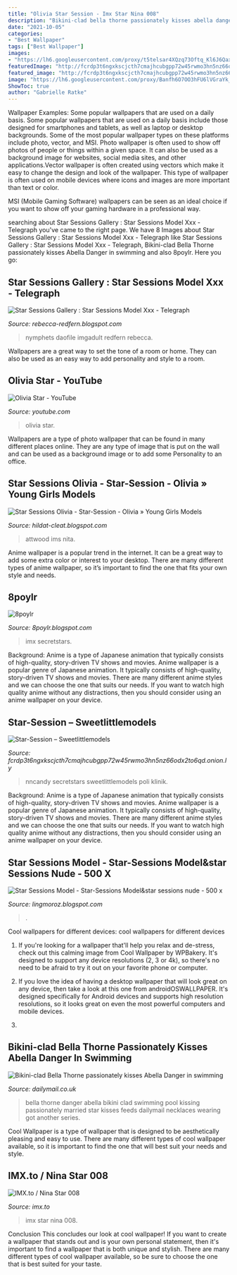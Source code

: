 ```yaml
---
title: "Olivia Star Session - Imx Star Nina 008"
description: "Bikini-clad bella thorne passionately kisses abella danger in swimming"
date: "2021-10-05"
categories:
- "Best Wallpaper"
tags: ["Best Wallpaper"]
images:
- "https://lh6.googleusercontent.com/proxy/t5telsar4XQzq73Oftq_Kl6J6Qax7hjoa5CWVO5N7KT4fGB_27OBZLWOtW4H8Lt7w-HlIzqJNE6ezCqQ27gfzpYPW_X7YC-dk5e9rFGFWNQnl7ZC2FHslQnjM482UnausikD=w1200-h630-p-k-no-nu"
featuredImage: "http://fcrdp3t6ngxkscjcth7cmajhcubgpp72w45rwmo3hn5nz66odx2to6qd.onion.ly/wp-content/uploads/2019/03/rsz_starsessions_-_olivia-1.jpg"
featured_image: "http://fcrdp3t6ngxkscjcth7cmajhcubgpp72w45rwmo3hn5nz66odx2to6qd.onion.ly/wp-content/uploads/2019/03/rsz_starsessions_-_olivia-1.jpg"
image: "https://lh6.googleusercontent.com/proxy/Banfh6O7OO3hFU6lVGraYk_mLAIODahb36XqIttrE8Pn5hmQklMuHebkWz8OhaTkEEtbdJRi46Qc2tP8UYPzBxIfl5DQ39kVkk7y1EtT9cEb2IPRPv0Cttf-Jk5435Aa2E5XWZjB90fJOATw6qsGQ7ASlvIQUGN6y_j5zgYOQ5fLEP5G=w1200-h630-p-k-no-nu"
ShowToc: true
author: "Gabrielle Ratke"
---
```



Wallpaper Examples: Some popular wallpapers that are used on a daily basis.
Some popular wallpapers that are used on a daily basis include those designed for smartphones and tablets, as well as laptop or desktop backgrounds. Some of the most popular wallpaper types on these platforms include photo, vector, and MSI. 
Photo wallpaper is often used to show off photos of people or things within a given space. It can also be used as a background image for websites, social media sites, and other applications.Vector wallpaper is often created using vectors which make it easy to change the design and look of the wallpaper. This type of wallpaper is often used on mobile devices where icons and images are more important than text or color. 

MSI (Mobile Gaming Software) wallpapers can be seen as an ideal choice if you want to show off your gaming hardware in a professional way.

	

		
searching about Star Sessions Gallery : Star Sessions Model Xxx - Telegraph you've came to the right page. We have 8 Images about Star Sessions Gallery : Star Sessions Model Xxx - Telegraph like Star Sessions Gallery : Star Sessions Model Xxx - Telegraph, Bikini-clad Bella Thorne passionately kisses Abella Danger in swimming and also 8poylr. Here you go:
		
    
## Star Sessions Gallery : Star Sessions Model Xxx - Telegraph

<img loading=lazy src="https://lh6.googleusercontent.com/proxy/t5telsar4XQzq73Oftq_Kl6J6Qax7hjoa5CWVO5N7KT4fGB_27OBZLWOtW4H8Lt7w-HlIzqJNE6ezCqQ27gfzpYPW_X7YC-dk5e9rFGFWNQnl7ZC2FHslQnjM482UnausikD=w1200-h630-p-k-no-nu" onerror="this.onerror=null;this.src='https://tse2.mm.bing.net/th?id=OIP.m4sGH0zvciIl5wWqHX31bAAAAA&amp;pid=15.1';" alt="Star Sessions Gallery : Star Sessions Model Xxx - Telegraph">

_Source: rebecca-redfern.blogspot.com_

>nymphets daofile imgadult redfern rebecca. 

	

Wallpapers are a great way to set the tone of a room or home. They can also be used as an easy way to add personality and style to a room.

    
## Olivia Star - YouTube

<img loading=lazy src="https://i.ytimg.com/vi/eEotyjUxDTs/maxresdefault.jpg" onerror="this.onerror=null;this.src='https://tse2.mm.bing.net/th?id=OIP.gcAfwDzXfOql9-e7fkz51AHaEK&amp;pid=15.1';" alt="Olivia Star - YouTube">

_Source: youtube.com_

>olivia star. 

	



Wallpapers are a type of photo wallpaper that can be found in many different places online. They are any type of image that is put on the wall and can be used as a background image or to add some Personality to an office.

    
## Star Sessions Olivia - Star-Session - Olivia » Young Girls Models

<img loading=lazy src="https://lh3.googleusercontent.com/proxy/aEDoEuKmezRkLrCxnvfphIy4taIgcuXZhIuKHQJzxuhMuO2RMNYxNZTLXV_FoYxtABiPCA6ftW0AhRmNJ99lSn3EJjsH18FzcW1WmOn_wlAVdcmGJogC30lAaRA__0eXK1dFOuLIajXqvyzX66WPKWOMqSxygUM=w1200-h630-p-k-no-nu" onerror="this.onerror=null;this.src='https://tse4.mm.bing.net/th?id=OIP.asRcs0sHGYLdKivOzT4UGAAAAA&amp;pid=15.1';" alt="Star Sessions Olivia - Star-Session - Olivia » Young Girls Models">

_Source: hildat-cleat.blogspot.com_

>attwood ims nita. 

	

Anime wallpaper is a popular trend in the internet. It can be a great way to add some extra color or interest to your desktop. There are many different types of anime wallpaper, so it’s important to find the one that fits your own style and needs.

    
## 8poylr

<img loading=lazy src="https://lh6.googleusercontent.com/proxy/EOMasDAk0wSIB18hTJaZtPDR_93iH-5u_ziXp_TjNY6cMB63zet8rhEQ6CxcciPaH_ra7ES85G9M_V7iiQkb_hU2W6PV0g=w1200-h630-p-k-no-nu" onerror="this.onerror=null;this.src='https://tse4.mm.bing.net/th?id=OIP.D_spYmj9xzPkHml47NsJWgAAAA&amp;pid=15.1';" alt="8poylr">

_Source: 8poylr.blogspot.com_

>imx secretstars. 

	

Background: Anime is a type of Japanese animation that typically consists of high-quality, story-driven TV shows and movies.
Anime wallpaper is a popular genre of Japanese animation. It typically consists of high-quality, story-driven TV shows and movies. There are many different anime styles and we can choose the one that suits our needs. If you want to watch high quality anime without any distractions, then you should consider using an anime wallpaper on your device.

    
## Star-Session – Sweetlittlemodels

<img loading=lazy src="http://fcrdp3t6ngxkscjcth7cmajhcubgpp72w45rwmo3hn5nz66odx2to6qd.onion.ly/wp-content/uploads/2019/03/rsz_starsessions_-_olivia-1.jpg" onerror="this.onerror=null;this.src='https://tse3.mm.bing.net/th?id=OIP.T2v9XKjyTvryeTTQ0HVpjAHaLH&amp;pid=15.1';" alt="Star-Session – Sweetlittlemodels">

_Source: fcrdp3t6ngxkscjcth7cmajhcubgpp72w45rwmo3hn5nz66odx2to6qd.onion.ly_

>nncandy secretstars sweetlittlemodels poli klinik. 

	

Background: Anime is a type of Japanese animation that typically consists of high-quality, story-driven TV shows and movies.
Anime wallpaper is a popular genre of Japanese animation. It typically consists of high-quality, story-driven TV shows and movies. There are many different anime styles and we can choose the one that suits our needs. If you want to watch high quality anime without any distractions, then you should consider using an anime wallpaper on your device.

    
## Star Sessions Model - Star-Sessions Model&amp;star Sessions Nude - 500 X

<img loading=lazy src="https://lh6.googleusercontent.com/proxy/Banfh6O7OO3hFU6lVGraYk_mLAIODahb36XqIttrE8Pn5hmQklMuHebkWz8OhaTkEEtbdJRi46Qc2tP8UYPzBxIfl5DQ39kVkk7y1EtT9cEb2IPRPv0Cttf-Jk5435Aa2E5XWZjB90fJOATw6qsGQ7ASlvIQUGN6y_j5zgYOQ5fLEP5G=w1200-h630-p-k-no-nu" onerror="this.onerror=null;this.src='https://tse2.mm.bing.net/th?id=OIP._k3xSQ4XyuXAcnjtqdyMggHaJu&amp;pid=15.1';" alt="Star Sessions Model - Star-Sessions Model&amp;star sessions nude - 500 x">

_Source: lingmoroz.blogspot.com_

>. 

	

Cool wallpapers for different devices:
cool wallpapers for different devices 

1. If you're looking for a wallpaper that'll help you relax and de-stress, check out this calming image from Cool Wallpaper by WPBakery. It's designed to support any device resolutions (2, 3 or 4k), so there's no need to be afraid to try it out on your favorite phone or computer.

2. If you love the idea of having a desktop wallpaper that will look great on any device, then take a look at this one from androidOSWALLPAPER. It's designed specifically for Android devices and supports high resolution resolutions, so it looks great on even the most powerful computers and mobile devices.

3.

    
## Bikini-clad Bella Thorne Passionately Kisses Abella Danger In Swimming

<img loading=lazy src="https://i.dailymail.co.uk/1s/2021/02/17/08/39388836-0-Bikini_clad_Bella_Thorne_feeds_musician_Abella_Danger_strawberri-a-7_1613548933909.jpg" onerror="this.onerror=null;this.src='https://tse2.mm.bing.net/th?id=OIP.sLs4pve_PKl4nOfi3lVJ6gHaIy&amp;pid=15.1';" alt="Bikini-clad Bella Thorne passionately kisses Abella Danger in swimming">

_Source: dailymail.co.uk_

>bella thorne danger abella bikini clad swimming pool kissing passionately married star kisses feeds dailymail necklaces wearing got another series. 

	

Cool Wallpaper is a type of wallpaper that is designed to be aesthetically pleasing and easy to use. There are many different types of cool wallpaper available, so it is important to find the one that will best suit your needs and style.

    
## IMX.to / Nina Star 008

<img loading=lazy src="https://imx.to/u/t/2019/11/28/26kmsi.jpg" onerror="this.onerror=null;this.src='https://tse1.mm.bing.net/th?id=OIP.tzMQkYm0glQe0XkmcJYb-wAAAA&amp;pid=15.1';" alt="IMX.to / Nina Star 008">

_Source: imx.to_

>imx star nina 008. 

	

Conclusion
This concludes our look at cool wallpaper! If you want to create a wallpaper that stands out and is your own personal statement, then it's important to find a wallpaper that is both unique and stylish. There are many different types of cool wallpaper available, so be sure to choose the one that is best suited for your taste.

